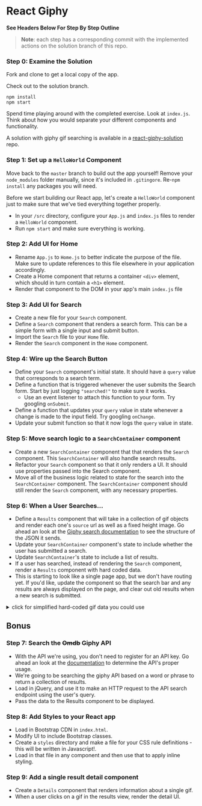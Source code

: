 # React Giphy

**See Headers Below For Step By Step Outline**

> **Note**: each step has a corresponding commit with the implemented actions on the solution branch of this repo.

### Step 0: Examine the Solution

Fork and clone to get a local copy of the app.


Check out to the solution branch.

```
npm install
npm start
```

Spend time playing around with the completed exercise.  Look at `index.js`.  Think about how you would separate your different components and functionality. 

A solution with giphy gif searching is available in a [react-giphy-solution](https://github.com/sf-wdi-labs/react-giphy-solution) repo.


### Step 1: Set up a `HelloWorld` Component

Move back to the `master` branch to build out the app yourself! Remove your `node_modules` folder manually, since it's included in `.gitingore`.   Re-`npm install` any packages you will need.

Before we start building our React app, let's create a `HelloWorld` component just to make sure that we've tied everything together properly.  

- In your `/src` directory, configure your `App.js` and `index.js` files to render a `HelloWorld` component.
- Run `npm start` and make sure everything is working.

### Step 2: Add UI for Home

- Rename `App.js` to `Home.js` to better indicate the purpose of the file. Make sure to update references to this file elsewhere in your application accordingly.
- Create a Home component that returns a container `<div>` element, which should in turn contain a `<h1>` element.
- Render that component to the DOM in your app's main `index.js` file

### Step 3: Add UI for Search

- Create a new file for your `Search` component.
- Define a `Search` component that renders a search form. This can be a simple form with a single input and submit button.
- Import the `Search` file to your `Home` file.
- Render the `Search` component in the `Home` component.

### Step 4: Wire up the Search Button

- Define your `Search` component's initial state. It should have a `query` value that corresponds to a search term.
- Define a function that is triggered whenever the user submits the Search form. Start by just logging `"searched!"` to make sure it works.
  - Use an event listener to attach this function to your form. Try googling `onSubmit`.
- Define a function that updates your `query` value in state whenever a change is made to the input field. Try googling `onChange`.  
- Update your submit function so that it now logs the `query` value in state.

### Step 5: Move search logic to a `SearchContainer` component

- Create a new `SearchContainer` component that that renders the `Search` component. This `SearchContainer` will also handle search results. 
- Refactor your `Search` component so that it only renders a UI. It should use properties passed into the Search component.
- Move all of the business logic related to state for the search into the `SearchContainer` component. The `SearchContainer` component should still render the `Search` component, with any necessary properties.

### Step 6: When a User Searches...

- Define a `Results` component that will take in a collection of gif objects and render each one's `source` url as well as a fixed height image.  Go ahead an look at the [Giphy search documentation](https://github.com/Giphy/GiphyAPI#search-endpoint) to see the structure of the JSON it sends.
- Update your `SearchContainer` component's state to include whether the user has submitted a search.
- Update `SearchContainer`'s state to include a list of results.
- If a user has searched, instead of rendering the `Search` component, render a `Results` component with hard coded data.
- This is starting to look like a single page app, but we don't have routing yet. If you'd like, update the component so that the search bar and any results are always displayed on the page, and clear out old results when a new search is submitted. 


<details><summary>click for simplified hard-coded gif data you could use</summary>
```js
{
  "data": [
    {
      "type": "gif",
      "id": "iuHaJ0D7macZq",
      "url": "http://giphy.com/gifs/cat-day-tomorrow-iuHaJ0D7macZq",
      "source": "https://www.reddit.com/r/CatGifs/comments/5f0h9a/tomorrow_is_legs_day/",
      "rating": "pg",
      "images": {
        "fixed_height": {
          "url": "http://media4.giphy.com/media/iuHaJ0D7macZq/200.gif"
        }
      }
    },
    {
      "type": "gif",
      "id": "Z1kpfgtHmpWHS",
      "url": "http://giphy.com/gifs/cat-way-make-Z1kpfgtHmpWHS",
      "source": "http://shewhoseeks.blogspot.com/2016/03/cat-gifs-that-make-me-laugh-way-more.html",
      "rating": "g",
      "images": {
        "fixed_height": {
          "url": "http://media4.giphy.com/media/Z1kpfgtHmpWHS/200.gif"
        }
      }
    }
  ],
  "meta": {
    "status": 200,
    "msg": "OK"
  },
  "pagination": {
    "total_count": 1947,
    "count": 25,
    "offset": 0
  }
}
```

</details>


## Bonus


### Step 7: Search the ~~Omdb~~ Giphy API

- With the API we're using, you don't need to register for an API key. Go ahead an look at the [documentation](https://github.com/Giphy/GiphyAPI) to determine the API's proper usage.
- We're going to be searching the giphy API based on a word or phrase to return a collection of results.
- Load in jQuery, and use it to make an HTTP request to the API search endpoint using the user's query.
- Pass the data to the Results component to be displayed.

### Step 8: Add Styles to your React app

- Load in Bootstrap CDN in `index.html`.
- Modify UI to include Bootstrap classes.
- Create a `styles` directory and make a file for your CSS rule definitions - this will be written in Javascript!.
- Load in that file in any component and then use that to apply inline styling.

### Step 9: Add a single result detail component

- Create a `Details` component that renders information about a single gif.
- When a user clicks on a  gif in the results view, render the detail UI.
